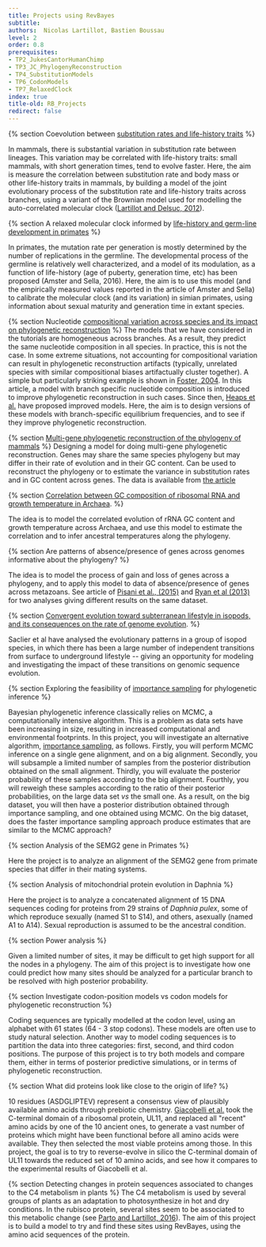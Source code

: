 ```yaml
---
title: Projects using RevBayes
subtitle:
authors:  Nicolas Lartillot, Bastien Boussau
level: 2
order: 0.8
prerequisites:
- TP2_JukesCantorHumanChimp
- TP3_JC_PhylogenyReconstruction
- TP4_SubstitutionModels
- TP6_CodonModels
- TP7_RelaxedClock
index: true
title-old: RB_Projects
redirect: false
---
```



{% section Coevolution between [substitution rates and life-history traits](Evolution2012Lartillot-2.pdf) %}

In mammals, there is substantial variation in substitution rate between lineages. This variation may be correlated with life-history traits: small mammals, with short generation times, tend to evolve faster. Here, the aim is measure the correlation between substitution rate and body mass or other life-history traits in mammals, by building a model of the joint evolutionary process of the substitution rate and life-history traits across branches, using a variant of the Brownian model used for modelling the auto-correlated molecular clock ([Lartillot and Delsuc, 2012](Evolution2012Lartillot-2.pdf)).

{% section A relaxed molecular clock informed by [life-history and germ-line development in primates](PNAS2016Amster.pdf) %}

In primates, the mutation rate per generation is mostly determined by the number of replications in the germline. The developmental process of the germline is relatively well characterized, and a model of its modulation, as a function of life-history (age of puberty, generation time, etc) has been proposed (Amster and Sella, 2016). Here, the aim is to use this model (and the empirically measured values reported in the article of Amster and Sella) to calibrate the molecular clock (and its variation) in simian primates, using information about sexual maturity and generation time in extant species.

{% section Nucleotide [compositional variation across species and its impact on phylogenetic reconstruction](SystBiol2004Foster-1.pdf) %}
The models that we have considered in the tutorials are homogeneous across branches. As a result, they predict the same nucleotide composition in all species. In practice, this is not the case. In some extreme situations, not accounting for compositional variation can result in phylogenetic reconstruction artifacts (typically, unrelated species with similar compositional biases artifactually cluster together). A simple but particularly striking example is shown in [Foster, 2004](SystBiol2004Foster-1.pdf). In this article, a model with branch specific nucleotide composition is  introduced to improve phylogenetic reconstruction in such cases. Since then, [Heaps et al.](Heaps_2014.pdf) have proposed improved models. Here, the aim is to design versions of these models with branch-specific equilibrium frequencies, and to see if they improve phylogenetic reconstruction.


{% section [Multi-gene phylogenetic reconstruction of the phylogeny of mammals](Science2001Murphy.pdf) %}
Designing a model for doing multi-gene phylogenetic reconstruction. Genes may share the same species phylogeny but may differ in their rate of evolution and in their GC content. Can be used to reconstruct the phylogeny or to estimate the variance in substitution rates and in GC content across genes. The data is available from [the article](Science2001Murphy.pdf)

{% section [Correlation between GC composition of ribosomal RNA and growth temperature in Archaea](Groussin_2011.pdf). %}

The idea is to model the correlated evolution of rRNA GC content and growth temperature across Archaea, and use this model to estimate the correlation and to infer ancestral temperatures along the phylogeny.

{% section Are patterns of absence/presence of genes across genomes informative about the phylogeny? %}

The idea is to model the process of gain and loss of genes across a phylogeny, and to apply this model to data of absence/presence of genes across metazoans. See article of [Pisani et al., (2015)](Pisani_2015.pdf) and [Ryan et al (2013)](Ryan_2013.pdf) for two analyses giving different results on the same dataset.


{% section [Convergent evolution toward subterranean lifestyle in isopods, and its consequences on the rate of genome evolution](Saclier_2018.pdf). %}

Saclier et al have analysed the evolutionary patterns in a group of isopod species, in which there has been a large number of independent transitions from surface to underground lifestyle -- giving an opportunity for modeling and investigating the impact of these transitions on genomic sequence evolution.


{% section Exploring the feasibility of [importance sampling](https://en.wikipedia.org/wiki/Importance_sampling) for phylogenetic inference %}

Bayesian phylogenetic inference classically relies on MCMC, a computationally intensive algorithm. This is a problem as data sets have been increasing in size, resulting in increased computational and environmental footprints. In this project, you will investigate an alternative algorithm, [importance sampling](https://en.wikipedia.org/wiki/Importance_sampling), as follows. Firstly, you will perform MCMC inference on a single gene alignment, and on a big alignment. Secondly, you will subsample a limited number of samples from the posterior distribution obtained on the small alignment. Thirdly, you will evaluate the posterior probability of these samples according to the big alignment. Fourthly, you will reweigh these samples according to the ratio of their posterior probabilities, on the large data set *vs* the small one. As a result, on the big dataset, you will then have a posterior distribution obtained through importance sampling, and one obtained using MCMC. On the big dataset, does the faster importance sampling approach produce estimates that are similar to the MCMC approach?


{% section Analysis of the SEMG2 gene in Primates %}

Here the project is to analyze an alignment of the SEMG2 gene from primate species that differ in their mating systems.


{% section Analysis of mitochondrial protein evolution in Daphnia %}

Here the project is to analyze a concatenated alignment of 15 DNA sequences coding for proteins from 29 strains of *Daphnia pulex*, some of which reproduce sexually (named S1 to S14), and others, asexually (named A1 to A14). Sexual reproduction is assumed to be the ancestral condition.

{% section  Power analysis %}

Given a limited number of sites, it may be difficult to get high support for all the nodes in a phylogeny. The aim of this project is to investigate how one could predict how many sites should be analyzed for a particular branch to be resolved with high posterior probability.


{% section  Investigate codon-position models vs codon models for phylogenetic reconstruction %}

Coding sequences are typically modelled at the codon level, using an alphabet with 61 states (64 - 3 stop codons). These models are often use to study natural selection. Another way to model coding sequences is to partition the data into three categories: first, second, and third codon positions. The purpose of this project is to try both models and compare them, either in terms of posterior predictive simulations, or in terms of phylogenetic reconstruction.

{% section  What did proteins look like close to the origin of life? %}

10 residues (ASDGLIPTEV) represent a consensus view of plausibly available amino acids through prebiotic chemistry. [Giacobelli et al.](https://academic.oup.com/mbe/article/39/3/msac032/6524634) took the C-terminal domain of a ribosomal protein, UL11, and replaced all "recent" amino acids by one of the 10 ancient ones, to generate a vast number of proteins which might have been functional before all amino acids were available. They then selected the most viable proteins among those. In this project, the goal is to try to reverse-evolve in silico the C-terminal domain of UL11 towards the reduced set of 10 amino acids, and see how it compares to the experimental results of Giacobelli et al.

{% section Detecting changes in protein sequences associated to changes to the C4 metabolism in plants %}
The C4 metabolism is used by several groups of plants as an adaptation to photosynthesize in hot and dry conditions. In the rubisco protein, several sites seem to be associated to this metabolic change (see [Parto and Lartillot, 2016](PartoandLartillot2018.pdf)). The aim of this project is to build a model to try and find these sites using RevBayes, using the amino acid sequences of the protein.
